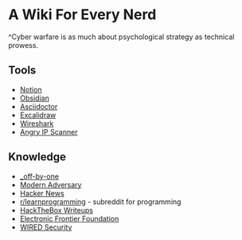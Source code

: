 # A Wiki For Every Nerd

^Cyber warfare is as much about psychological strategy as technical prowess.

## Tools
- [Notion](https://www.notion.so/)
- [Obsidian](https://obsidian.md/)
- [Asciidoctor](https://asciidoctor.org/)
- [Excalidraw](https://excalidraw.com/)
- [Wireshark](https://www.wireshark.org/)
- [Angry IP Scanner](https://angryip.org/)

## Knowledge
- [_off-by-one](https://offbyone.us/)
- [Modern Adversary](https://modernadversary.com/writing-index)
- [Hacker News](https://news.ycombinator.com/)
- [r/learnprogramming](https://www.reddit.com/r/learnprogramming/) - subreddit for programming
- [HackTheBox Writeups](https://github.com/Hackplayers/hackthebox-writeups)
- [Electronic Frontier Foundation](https://www.eff.org/)
- [WIRED Security](https://www.wired.com/category/security/)

